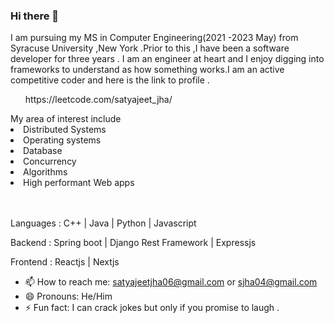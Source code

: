 ### Hi there 👋

I am pursuing my MS in Computer Engineering(2021 -2023 May) from Syracuse University ,New York .Prior to this ,I have been a software developer for three years .
I am an engineer at heart and I enjoy digging into frameworks to understand as how something works.I am an active competitive coder and here is the link to profile .
<ul>https://leetcode.com/satyajeet_jha/ </ul>
My area of interest include

<li>Distributed Systems </li>
<li>Operating systems </li>
<li>Database </li> 
<li>Concurrency </li>
<li>Algorithms</li>
<li>High performant Web apps </li>
<br></br>

<p>Languages : C++ | Java | Python | Javascript </p>
<p>Backend : Spring boot | Django Rest Framework | Expressjs </p>
<p>Frontend : Reactjs | Nextjs </p>




- 📫 How to reach me: satyajeetjha06@gmail.com or sjha04@gmail.com
- 😄 Pronouns: He/Him
- ⚡ Fun fact: I can crack jokes but only if you promise to laugh .
